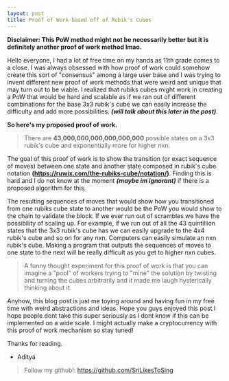 ```yaml
---
layout: post
title: Proof of Work based off of Rubik's Cubes
---
```


**Disclaimer: This PoW method might not be necessarily better but it is definitely another proof of work method lmao.**

Hello everyone, I had a lot of free time on my hands as 11th grade comes to a close. I was always obsessed with how proof of work could somehow create this sort of "consensus" among a large user base and I was trying to invent different new proof of work methods that were weird and unique that may turn out to be viable. I realized that rubiks cubes might work in creating a PoW that would be hard and scalable as if we ran out of different combinations for the base 3x3 rubik's cube we can easily increase the difficulty and add more possibilities. ***(will talk about this later in the post)***. 

**So here's my proposed proof of work.** 

> There are **43,000,000,000,000,000,000** possible states on a 3x3 rubik's cube and exponentially more for higher nxn. 

The goal of this proof of work is to show the transition (or exact sequence of moves) between one state and another state composed in rubik's cube notation **(https://ruwix.com/the-rubiks-cube/notation/)**. Finding this is hard and I do not know at the moment ***(maybe im ignorant)*** if there is a proposed algorithm for this.

The resulting sequences of moves that would show how you transitioned from one rubiks cube state to another would be the PoW you would show to the chain to validate the block. If we ever run out of scrambles we have the possibility of scaling up. For example, if we run out of all the 43 quintillion states that the 3x3 rubik's cube has we can easily upgrade to the 4x4 rubik's cube and so on for any nxn. Computers can easily simulate an nxn rubik's cube. Making a program that outputs the sequences of moves to one state to the next will be really difficult as you get to higher nxn cubes. 

>A funny thought experiment for this proof of work is that you can imagine a "pool" of workers trying to "mine" the solution by twisting and turning the cubes arbitrarily and it made me laugh hysterically thinking about it. 

Anyhow, this blog post is just me toying around and having fun in my free time with weird abstractions and ideas. Hope you guys enjoyed this post I hope people dont take this super seriously as I dont know if this can be implemented on a wide scale. I might actually make a cryptocurrency with this proof of work mechanism so stay tuned!

Thanks for reading. 
  - Aditya 


> Follow my github!: https://github.com/SriLikesToSing










